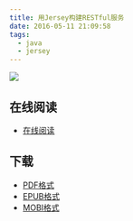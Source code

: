 ```yaml
---
title: 用Jersey构建RESTful服务
date: 2016-05-11 21:09:58
tags:
  - java
  - jersey
---
```


![](https://ek8whxe.cloudimg.io/s/width/226/https://www.gitbook.com/cover/book/wizardforcel/rest-service-with-jersey.jpg)

<!--more-->

## 在线阅读 ##

+ [在线阅读](https://www.gitbook.com/book/wizardforcel/rest-service-with-jersey/details)

## 下载 ##

+ [PDF格式](https://www.gitbook.com/download/pdf/book/wizardforcel/rest-service-with-jersey)
+ [EPUB格式](https://www.gitbook.com/download/epub/book/wizardforcel/rest-service-with-jersey)
+ [MOBI格式](https://www.gitbook.com/download/mobi/book/wizardforcel/rest-service-with-jersey)
